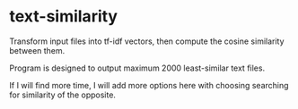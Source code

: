 text-similarity
===============

Transform input files into tf-idf vectors, then compute the cosine similarity between them.

Program is designed to output maximum 2000 least-similar text files.

If I will find more time, I will add more options here with choosing searching for similarity of the opposite.